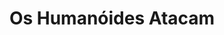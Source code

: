 ---
Numero: 12
title: Os Humanóides Atacam
Autor: Bryan Bery
Co-autor: 
Ano-de-Publicacao: 1954
Titulo-original: From What Far Star
Tradutor: Fernando de Castro Ferro
Co-tradutor: 
Ano-de-edicao: 1953
alias: Bryan-Bery
Autor2-alias: 
Tradutor1-alias: Fernando-de-Castro-Ferro
Tradutor2-alias: 
Titulo-link: 12-Os-Humanoides-Atacam
Capa: Cândido Costa Pinto
pags: 155
Capa-link: Candido-Costa-Pinto
---